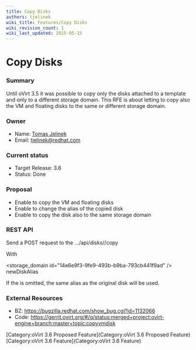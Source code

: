 ```yaml
---
title: Copy Disks
authors: tjelinek
wiki_title: Features/Copy Disks
wiki_revision_count: 1
wiki_last_updated: 2015-05-15
---
```


# Copy Disks

### Summary

Until oVirt 3.5 it was possible to copy only the disks attached to a template and only to a different storage domain. This RFE is about letting to copy also the VM and floating disks to the same or different storage domain.

### Owner

*   Name: [Tomas Jelinek](User:TJelinek)
*   Email: <tjelinek@redhat.com>

### Current status

*   Target Release: 3.6
*   Status: Done

### Proposal

*   Enable to copy the VM and floating disks
*   Enable to change the alias of the copied disk
*   Enable to copy the disk also to the same storage domain

### REST API

Send a POST request to the .../api/disks/<disk id>/copy

With

<action> <storage_domain id="14e6e9f3-9fe9-493b-b9ba-793cb441f9ad" /> <disk><alias>newDiskAlias</alias></disk> </action>

If the <disk><alias> is omitted, the same alias as the original disk will be used.

### External Resources

*   BZ: <https://bugzilla.redhat.com/show_bug.cgi?id=1132066>
*   Code: <https://gerrit.ovirt.org/#/q/status:merged+project:ovirt-engine+branch:master+topic:copyvmdisk>

[Category:oVirt 3.6 Proposed Feature](Category:oVirt 3.6 Proposed Feature) [Category:oVirt 3.6 Feature](Category:oVirt 3.6 Feature)
